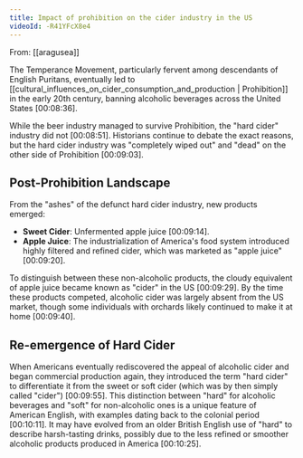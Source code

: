 ```yaml
---
title: Impact of prohibition on the cider industry in the US
videoId: -R41YFcX8e4
---
```


From: [[aragusea]] <br/> 

The Temperance Movement, particularly fervent among descendants of English Puritans, eventually led to [[cultural_influences_on_cider_consumption_and_production | Prohibition]] in the early 20th century, banning alcoholic beverages across the United States <a class="yt-timestamp" data-t="00:08:36">[00:08:36]</a>.

While the beer industry managed to survive Prohibition, the "hard cider" industry did not <a class="yt-timestamp" data-t="00:08:51">[00:08:51]</a>. Historians continue to debate the exact reasons, but the hard cider industry was "completely wiped out" and "dead" on the other side of Prohibition <a class="yt-timestamp" data-t="00:09:03">[00:09:03]</a>.

## Post-Prohibition Landscape

From the "ashes" of the defunct hard cider industry, new products emerged:
*   **Sweet Cider**: Unfermented apple juice <a class="yt-timestamp" data-t="00:09:14">[00:09:14]</a>.
*   **Apple Juice**: The industrialization of America's food system introduced highly filtered and refined cider, which was marketed as "apple juice" <a class="yt-timestamp" data-t="00:09:20">[00:09:20]</a>.

To distinguish between these non-alcoholic products, the cloudy equivalent of apple juice became known as "cider" in the US <a class="yt-timestamp" data-t="00:09:29">[00:09:29]</a>. By the time these products competed, alcoholic cider was largely absent from the US market, though some individuals with orchards likely continued to make it at home <a class="yt-timestamp" data-t="00:09:40">[00:09:40]</a>.

## Re-emergence of Hard Cider

When Americans eventually rediscovered the appeal of alcoholic cider and began commercial production again, they introduced the term "hard cider" to differentiate it from the sweet or soft cider (which was by then simply called "cider") <a class="yt-timestamp" data-t="00:09:55">[00:09:55]</a>. This distinction between "hard" for alcoholic beverages and "soft" for non-alcoholic ones is a unique feature of American English, with examples dating back to the colonial period <a class="yt-timestamp" data-t="00:10:11">[00:10:11]</a>. It may have evolved from an older British English use of "hard" to describe harsh-tasting drinks, possibly due to the less refined or smoother alcoholic products produced in America <a class="yt-timestamp" data-t="00:10:25">[00:10:25]</a>.